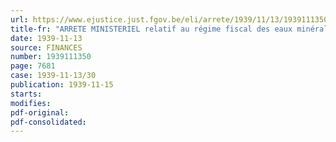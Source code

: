```yaml
---
url: https://www.ejustice.just.fgov.be/eli/arrete/1939/11/13/1939111350/justel
title-fr: "ARRETE MINISTERIEL relatif au régime fiscal des eaux minérales et limonades gazeuses ou mousseuses"
date: 1939-11-13
source: FINANCES
number: 1939111350
page: 7681
case: 1939-11-13/30
publication: 1939-11-15
starts:
modifies:
pdf-original:
pdf-consolidated:
---
```


